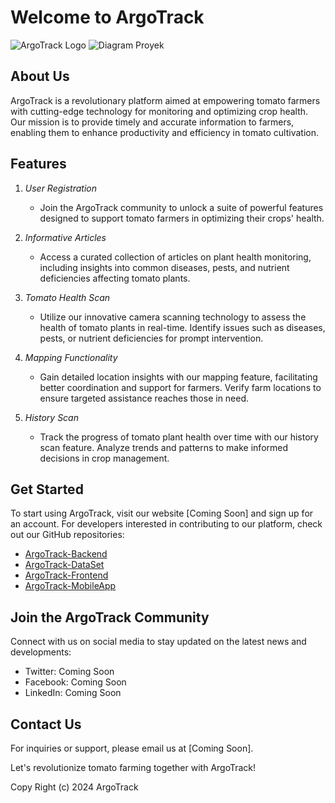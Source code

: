 # Welcome to ArgoTrack

![ArgoTrack Logo](https://drive.google.com/uc?export=view&id=1pd2Ygf3LHoQ0VGzHaNcaL3kLB1Oq4T-a)
![Diagram Proyek](https://drive.google.com/uc?export=view&id=1Sj_ToIw5CaPEvUBWHGBQuoE_MlsbC3Rm)

## About Us

ArgoTrack is a revolutionary platform aimed at empowering tomato farmers with cutting-edge technology for monitoring and optimizing crop health. Our mission is to provide timely and accurate information to farmers, enabling them to enhance productivity and efficiency in tomato cultivation.

## Features

1. *User Registration*
   - Join the ArgoTrack community to unlock a suite of powerful features designed to support tomato farmers in optimizing their crops' health.

2. *Informative Articles*
   - Access a curated collection of articles on plant health monitoring, including insights into common diseases, pests, and nutrient deficiencies affecting tomato plants.

3. *Tomato Health Scan*
   - Utilize our innovative camera scanning technology to assess the health of tomato plants in real-time. Identify issues such as diseases, pests, or nutrient deficiencies for prompt intervention.

4. *Mapping Functionality*
   - Gain detailed location insights with our mapping feature, facilitating better coordination and support for farmers. Verify farm locations to ensure targeted assistance reaches those in need.

5. *History Scan*
   - Track the progress of tomato plant health over time with our history scan feature. Analyze trends and patterns to make informed decisions in crop management.

## Get Started

To start using ArgoTrack, visit our website [Coming Soon] and sign up for an account. For developers interested in contributing to our platform, check out our GitHub repositories:

- [ArgoTrack-Backend](https://github.com/ArgoTrack-Bangkit/Cloud-Computing)
- [ArgoTrack-DataSet](https://github.com/ArgoTrack-Bangkit/Machine-Learning.git)
- [ArgoTrack-Frontend](https://github.com/ArgoTrack-Bangkit/Mobile-Development.git)
- [ArgoTrack-MobileApp](link-ke-repo-mobileapp)

## Join the ArgoTrack Community

Connect with us on social media to stay updated on the latest news and developments:

- Twitter: Coming Soon
- Facebook: Coming Soon
- LinkedIn: Coming Soon

## Contact Us

For inquiries or support, please email us at [Coming Soon].

Let's revolutionize tomato farming together with ArgoTrack!

Copy Right (c) 2024 ArgoTrack
